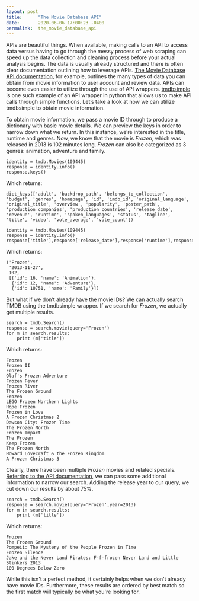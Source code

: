 ```yaml
---
layout: post
title:      "The Movie Database API"
date:       2020-06-06 17:00:23 -0400
permalink:  the_movie_database_api
---
```



APIs are beautiful things. When available, making calls to an API to access data versus having to go through the messy process of web scraping can speed up the data collection and cleaning process before your actual analysis begins. The data is usually already structured and there is often clear documentation outlining how to leverage APIs. [The Movie Database API documentation](https://developers.themoviedb.org/3/getting-started/introduction), for example, outlines the many types of data you can obtain from movie information to user account and review data. APIs can become even easier to utilize through the use of API wrappers. [tmdbsimple](https://github.com/celiao/tmdbsimple) is one such example of an API wrapper in python that allows us to make API calls through simple functions. Let’s take a look at how we can utilize tmdbsimple to obtain movie information.

To obtain movie information, we pass a movie ID through to produce a dictionary with basic movie details.  We can preview the keys in order to narrow down what we return. In this instance, we’re interested in the title, runtime and genres. Now, we know that the movie is *Frozen*, which was released in 2013 is 102 minutes long. *Frozen* can also be categorized as 3 genres: animation, adventure and family. 


```
identity = tmdb.Movies(109445)
response = identity.info()
response.keys()
```

Which returns: 

```
dict_keys(['adult', 'backdrop_path', 'belongs_to_collection', 'budget', 'genres', 'homepage', 'id', 'imdb_id', 'original_language', 'original_title', 'overview', 'popularity', 'poster_path', 'production_companies', 'production_countries', 'release_date', 'revenue', 'runtime', 'spoken_languages', 'status', 'tagline', 'title', 'video', 'vote_average', 'vote_count'])
```

```
identity = tmdb.Movies(109445)
response = identity.info()
response['title'],response['release_date'],response['runtime'],response['genres']
```

Which returns:

```
('Frozen',
 '2013-11-27',
 102,
 [{'id': 16, 'name': 'Animation'},
  {'id': 12, 'name': 'Adventure'},
  {'id': 10751, 'name': 'Family'}])
```

But what if we don’t already have the movie IDs? We can actually search TMDB using the tmdbsimple wrapper. If we search for *Frozen*, we actually get multiple results. 


```
search = tmdb.Search()
response = search.movie(query='Frozen')
for m in search.results:
    print (m['title'])
```
Which returns: 

```
Frozen
Frozen II
Frozen
Olaf's Frozen Adventure
Frozen Fever
Frozen River
The Frozen Ground
Frozen
LEGO Frozen Northern Lights
Hope Frozen
Frozen in Love
A Frozen Christmas 2
Dawson City: Frozen Time
The Frozen North
Frozen Impact
The Frozen
Keep Frozen
The Frozen North
Howard Lovecraft & the Frozen Kingdom
A Frozen Christmas 3
```

Clearly, there have been multiple *Frozen* movies and related specials.[ Referring to the API documentation](https://developers.themoviedb.org/3/search/search-movies), we can pass some additional information to narrow our search. Adding the release year to our query, we cut down our results by about 75%. 

```
search = tmdb.Search()
response = search.movie(query='Frozen',year=2013)
for m in search.results:
    print (m['title'])
```

Which returns:

```
Frozen
The Frozen Ground
Pompeii: The Mystery of the People Frozen in Time
Frozen Silence
Jake and the Never Land Pirates: F-f-frozen Never Land and Little Stinkers 2013
100 Degrees Below Zero
```

While this isn't a perfect method, it certainly helps when we don't already have movie IDs. Furthermore, these results are ordered by best match so the first match will typically be what you're looking for.
		
		





